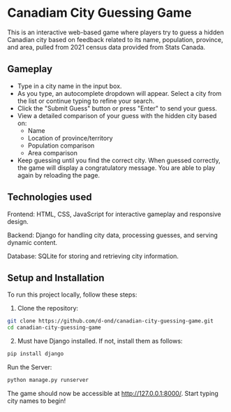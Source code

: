 # Canadiam City Guessing Game
This is an interactive web-based game where players try to guess a hidden Canadian city based on feedback related to its name, population, province, and area, pulled from 2021 census data provided from Stats Canada.

## Gameplay
- Type in a city name in the input box.
- As you type, an autocomplete dropdown will appear. Select a city from the list or continue typing to refine your search.
- Click the "Submit Guess" button or press "Enter" to send your guess.
- View a detailed comparison of your guess with the hidden city based on:
  - Name
  - Location of province/territory
  - Population comparison
  - Area comparison
- Keep guessing until you find the correct city. When guessed correctly, the game will display a congratulatory message. You are able to play again by reloading the page.

## Technologies used
Frontend: HTML, CSS, JavaScript for interactive gameplay and responsive design.

Backend: Django for handling city data, processing guesses, and serving dynamic content.

Database: SQLite for storing and retrieving city information.

## Setup and Installation
To run this project locally, follow these steps:
1. Clone the repository:
```bash
git clone https://github.com/d-ond/canadian-city-guessing-game.git
cd canadian-city-guessing-game
```
2. Must have Django installed. If not, install them as follows:

```bash
pip install django
```
Run the Server:

```bash
python manage.py runserver
```

The game should now be accessible at http://127.0.0.1:8000/. Start typing city names to begin!
